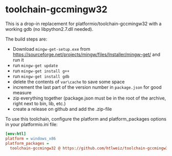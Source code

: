 # toolchain-gccmingw32

This is a drop-in replacement for platformio/toolchain-gccmingw32 with a working gdb (no libpython2.7.dll needed).

The build steps are:

* Download `mingw-get-setup.exe` from https://sourceforge.net/projects/mingw/files/Installer/mingw-get/ and run it
* run `mingw-get update`
* run `mingw-get install g++`
* run `mingw-get install gdb`
* delete the contents of `var\cache` to save some space
* increment the last part of the version number in `package.json` for good measure
* zip everything together (package.json must be in the root of the archive, right next to bin, lib, etc.)
* create a release on github and add the .zip-file

To use this toolchain, configure the platform and platform_packages options in your platformio.ini file:

```ini
[env:htl]
platform = windows_x86
platform_packages =
  toolchain-gccmingw32 @ https://github.com/htlweiz/toolchain-gccmingw32/releases/latest/download/toolchain-gccmingw32.zip
```
